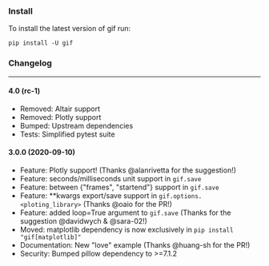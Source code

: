 ### Install

To install the latest version of gif run:

```
pip install -U gif
```


### Changelog

---

#### 4.0 (rc-1)

- Removed: Altair support
- Removed: Plotly support
- Bumped: Upstream dependencies
- Tests: Simplified pytest suite

#### 3.0.0 (2020-09-10)

- Feature: Plotly support! (Thanks @alanrivetta for the suggestion!)
- Feature: seconds/milliseconds unit support in `gif.save`
- Feature: between {"frames", "startend"} support in `gif.save`
- Feature: **kwargs export/save support in `gif.options.<ploting_library>` (Thanks @oaio for the PR!)
- Feature: added loop=True argument to `gif.save` (Thanks for the suggestion @davidwych & @sara-02!)
- Moved: matplotlib dependency is now exclusively in `pip install "gif[matplotlib]"`
- Documentation: New "love" example (Thanks @huang-sh for the PR!)
- Security: Bumped pillow dependency to >=7.1.2
